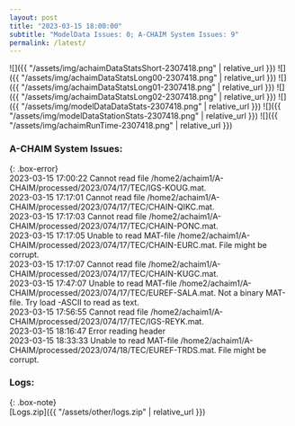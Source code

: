 ```yaml
---
layout: post
title: "2023-03-15 18:00:00"
subtitle: "ModelData Issues: 0; A-CHAIM System Issues: 9"
permalink: /latest/
---
```


![]({{ "/assets/img/achaimDataStatsShort-2307418.png" | relative_url }})
![]({{ "/assets/img/achaimDataStatsLong00-2307418.png" | relative_url }})
![]({{ "/assets/img/achaimDataStatsLong01-2307418.png" | relative_url }})
![]({{ "/assets/img/achaimDataStatsLong02-2307418.png" | relative_url }})
![]({{ "/assets/img/modelDataDataStats-2307418.png" | relative_url }})
![]({{ "/assets/img/modelDataStationStats-2307418.png" | relative_url }})
![]({{ "/assets/img/achaimRunTime-2307418.png" | relative_url }})


### A-CHAIM System Issues:  
  
{: .box-error}  
2023-03-15 17:00:22 Cannot read file /home2/achaim1/A-CHAIM/processed/2023/074/17/TEC/IGS-KOUG.mat.  
2023-03-15 17:17:01 Cannot read file /home2/achaim1/A-CHAIM/processed/2023/074/17/TEC/CHAIN-QIKC.mat.  
2023-03-15 17:17:03 Cannot read file /home2/achaim1/A-CHAIM/processed/2023/074/17/TEC/CHAIN-PONC.mat.  
2023-03-15 17:17:05 Unable to read MAT-file /home2/achaim1/A-CHAIM/processed/2023/074/17/TEC/CHAIN-EURC.mat. File might be corrupt.  
2023-03-15 17:17:07 Cannot read file /home2/achaim1/A-CHAIM/processed/2023/074/17/TEC/CHAIN-KUGC.mat.  
2023-03-15 17:47:07 Unable to read MAT-file /home2/achaim1/A-CHAIM/processed/2023/074/17/TEC/EUREF-SALA.mat. Not a binary MAT-file. Try load -ASCII to read as text.  
2023-03-15 17:56:55 Cannot read file /home2/achaim1/A-CHAIM/processed/2023/074/17/TEC/IGS-REYK.mat.  
2023-03-15 18:16:47 Error reading header  
2023-03-15 18:33:33 Unable to read MAT-file /home2/achaim1/A-CHAIM/processed/2023/074/18/TEC/EUREF-TRDS.mat. File might be corrupt.  

### Logs:  
  
{: .box-note}  
[Logs.zip]({{ "/assets/other/logs.zip" | relative_url }})  
